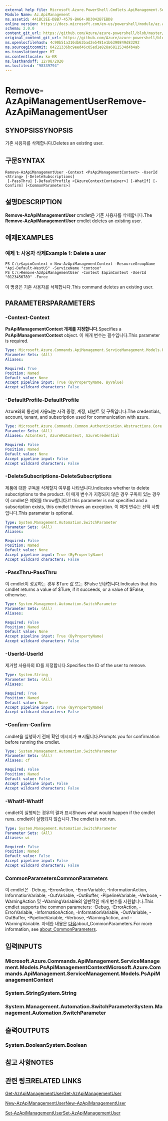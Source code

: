 ```yaml
---
external help file: Microsoft.Azure.PowerShell.Cmdlets.ApiManagement.ServiceManagement.dll-Help.xml
Module Name: Az.ApiManagement
ms.assetid: 441BC2EE-DBB7-4579-BA64-9D3042B7EBD8
online version: https://docs.microsoft.com/en-us/powershell/module/az.apimanagement/remove-azapimanagementuser
schema: 2.0.0
content_git_url: https://github.com/Azure/azure-powershell/blob/master/src/ApiManagement/ApiManagement/help/Remove-AzApiManagementUser.md
original_content_git_url: https://github.com/Azure/azure-powershell/blob/master/src/ApiManagement/ApiManagement/help/Remove-AzApiManagementUser.md
ms.openlocfilehash: 4c90b51a316db63bad2e5481e1b6390849d83292
ms.sourcegitcommit: 04221336bc9eed46c05ed1e828a6811534d4b4ab
ms.translationtype: MT
ms.contentlocale: ko-KR
ms.lasthandoff: 12/08/2020
ms.locfileid: "98339794"
---
```

# <span data-ttu-id="65f83-101">Remove-AzApiManagementUser</span><span class="sxs-lookup"><span data-stu-id="65f83-101">Remove-AzApiManagementUser</span></span>

## <span data-ttu-id="65f83-102">SYNOPSIS</span><span class="sxs-lookup"><span data-stu-id="65f83-102">SYNOPSIS</span></span>
<span data-ttu-id="65f83-103">기존 사용자를 삭제합니다.</span><span class="sxs-lookup"><span data-stu-id="65f83-103">Deletes an existing user.</span></span>

## <span data-ttu-id="65f83-104">구문</span><span class="sxs-lookup"><span data-stu-id="65f83-104">SYNTAX</span></span>

```
Remove-AzApiManagementUser -Context <PsApiManagementContext> -UserId <String> [-DeleteSubscriptions]
 [-PassThru] [-DefaultProfile <IAzureContextContainer>] [-WhatIf] [-Confirm] [<CommonParameters>]
```

## <span data-ttu-id="65f83-105">설명</span><span class="sxs-lookup"><span data-stu-id="65f83-105">DESCRIPTION</span></span>
<span data-ttu-id="65f83-106">**Remove-AzApiManagementUser** cmdlet은 기존 사용자를 삭제합니다.</span><span class="sxs-lookup"><span data-stu-id="65f83-106">The **Remove-AzApiManagementUser** cmdlet deletes an existing user.</span></span>

## <span data-ttu-id="65f83-107">예제</span><span class="sxs-lookup"><span data-stu-id="65f83-107">EXAMPLES</span></span>

### <span data-ttu-id="65f83-108">예제 1: 사용자 삭제</span><span class="sxs-lookup"><span data-stu-id="65f83-108">Example 1: Delete a user</span></span>
```
PS C:\>$apimContext = New-AzApiManagementContext -ResourceGroupName "Api-Default-WestUS" -ServiceName "contoso"
PS C:\>Remove-AzApiManagementUser -Context $apimContext -UserId "0123456789" -Force
```

<span data-ttu-id="65f83-109">이 명령은 기존 사용자를 삭제합니다.</span><span class="sxs-lookup"><span data-stu-id="65f83-109">This command deletes an existing user.</span></span>

## <span data-ttu-id="65f83-110">PARAMETERS</span><span class="sxs-lookup"><span data-stu-id="65f83-110">PARAMETERS</span></span>

### <span data-ttu-id="65f83-111">-Context</span><span class="sxs-lookup"><span data-stu-id="65f83-111">-Context</span></span>
<span data-ttu-id="65f83-112">**PsApiManagementContext 개체를 지정합니다.**</span><span class="sxs-lookup"><span data-stu-id="65f83-112">Specifies a **PsApiManagementContext** object.</span></span>
<span data-ttu-id="65f83-113">이 매개 변수는 필수입니다.</span><span class="sxs-lookup"><span data-stu-id="65f83-113">This parameter is required.</span></span>

```yaml
Type: Microsoft.Azure.Commands.ApiManagement.ServiceManagement.Models.PsApiManagementContext
Parameter Sets: (All)
Aliases:

Required: True
Position: Named
Default value: None
Accept pipeline input: True (ByPropertyName, ByValue)
Accept wildcard characters: False
```

### <span data-ttu-id="65f83-114">-DefaultProfile</span><span class="sxs-lookup"><span data-stu-id="65f83-114">-DefaultProfile</span></span>
<span data-ttu-id="65f83-115">Azure와의 통신에 사용되는 자격 증명, 계정, 테넌트 및 구독입니다.</span><span class="sxs-lookup"><span data-stu-id="65f83-115">The credentials, account, tenant, and subscription used for communication with azure.</span></span>

```yaml
Type: Microsoft.Azure.Commands.Common.Authentication.Abstractions.Core.IAzureContextContainer
Parameter Sets: (All)
Aliases: AzContext, AzureRmContext, AzureCredential

Required: False
Position: Named
Default value: None
Accept pipeline input: False
Accept wildcard characters: False
```

### <span data-ttu-id="65f83-116">-DeleteSubscriptions</span><span class="sxs-lookup"><span data-stu-id="65f83-116">-DeleteSubscriptions</span></span>
<span data-ttu-id="65f83-117">제품에 대한 구독을 삭제할지 여부를 나타냅니다.</span><span class="sxs-lookup"><span data-stu-id="65f83-117">Indicates whether to delete subscriptions to the product.</span></span>
<span data-ttu-id="65f83-118">이 매개 변수가 지정되지 않은 경우 구독이 있는 경우 이 cmdlet은 예외를 throw합니다.</span><span class="sxs-lookup"><span data-stu-id="65f83-118">If this parameter is not specified and a subscription exists, this cmdlet throws an exception.</span></span>
<span data-ttu-id="65f83-119">이 매개 변수는 선택 사항입니다.</span><span class="sxs-lookup"><span data-stu-id="65f83-119">This parameter is optional.</span></span>

```yaml
Type: System.Management.Automation.SwitchParameter
Parameter Sets: (All)
Aliases:

Required: False
Position: Named
Default value: None
Accept pipeline input: True (ByPropertyName)
Accept wildcard characters: False
```

### <span data-ttu-id="65f83-120">-PassThru</span><span class="sxs-lookup"><span data-stu-id="65f83-120">-PassThru</span></span>
<span data-ttu-id="65f83-121">이 cmdlet이 성공하는 경우 $Ture 값 또는 $False 반환합니다.</span><span class="sxs-lookup"><span data-stu-id="65f83-121">Indicates that this cmdlet returns a value of $Ture, if it succeeds, or a value of $False, otherwise.</span></span>

```yaml
Type: System.Management.Automation.SwitchParameter
Parameter Sets: (All)
Aliases:

Required: False
Position: Named
Default value: None
Accept pipeline input: True (ByPropertyName)
Accept wildcard characters: False
```

### <span data-ttu-id="65f83-122">-UserId</span><span class="sxs-lookup"><span data-stu-id="65f83-122">-UserId</span></span>
<span data-ttu-id="65f83-123">제거할 사용자의 ID를 지정합니다.</span><span class="sxs-lookup"><span data-stu-id="65f83-123">Specifies the ID of the user to remove.</span></span>

```yaml
Type: System.String
Parameter Sets: (All)
Aliases:

Required: True
Position: Named
Default value: None
Accept pipeline input: True (ByPropertyName)
Accept wildcard characters: False
```

### <span data-ttu-id="65f83-124">-Confirm</span><span class="sxs-lookup"><span data-stu-id="65f83-124">-Confirm</span></span>
<span data-ttu-id="65f83-125">cmdlet을 실행하기 전에 확인 메시지가 표시됩니다.</span><span class="sxs-lookup"><span data-stu-id="65f83-125">Prompts you for confirmation before running the cmdlet.</span></span>

```yaml
Type: System.Management.Automation.SwitchParameter
Parameter Sets: (All)
Aliases: cf

Required: False
Position: Named
Default value: False
Accept pipeline input: False
Accept wildcard characters: False
```

### <span data-ttu-id="65f83-126">-WhatIf</span><span class="sxs-lookup"><span data-stu-id="65f83-126">-WhatIf</span></span>
<span data-ttu-id="65f83-127">cmdlet이 실행되는 경우의 결과 표시</span><span class="sxs-lookup"><span data-stu-id="65f83-127">Shows what would happen if the cmdlet runs.</span></span>
<span data-ttu-id="65f83-128">cmdlet이 실행되지 않습니다.</span><span class="sxs-lookup"><span data-stu-id="65f83-128">The cmdlet is not run.</span></span>

```yaml
Type: System.Management.Automation.SwitchParameter
Parameter Sets: (All)
Aliases: wi

Required: False
Position: Named
Default value: False
Accept pipeline input: False
Accept wildcard characters: False
```

### <span data-ttu-id="65f83-129">CommonParameters</span><span class="sxs-lookup"><span data-stu-id="65f83-129">CommonParameters</span></span>
<span data-ttu-id="65f83-130">이 cmdlet은 -Debug, -ErrorAction, -ErrorVariable, -InformationAction, -InformationVariable, -OutVariable, -OutBuffer, -PipelineVariable, -Verbose, -WarningAction 및 -WarningVariable의 일반적인 매개 변수를 지원합니다.</span><span class="sxs-lookup"><span data-stu-id="65f83-130">This cmdlet supports the common parameters: -Debug, -ErrorAction, -ErrorVariable, -InformationAction, -InformationVariable, -OutVariable, -OutBuffer, -PipelineVariable, -Verbose, -WarningAction, and -WarningVariable.</span></span> <span data-ttu-id="65f83-131">자세한 내용은 [다음](http://go.microsoft.com/fwlink/?LinkID=113216)about_CommonParameters.</span><span class="sxs-lookup"><span data-stu-id="65f83-131">For more information, see [about_CommonParameters](http://go.microsoft.com/fwlink/?LinkID=113216).</span></span>

## <span data-ttu-id="65f83-132">입력</span><span class="sxs-lookup"><span data-stu-id="65f83-132">INPUTS</span></span>

### <span data-ttu-id="65f83-133">Microsoft.Azure.Commands.ApiManagement.ServiceManagement.Models.PsApiManagementContext</span><span class="sxs-lookup"><span data-stu-id="65f83-133">Microsoft.Azure.Commands.ApiManagement.ServiceManagement.Models.PsApiManagementContext</span></span>

### <span data-ttu-id="65f83-134">System.String</span><span class="sxs-lookup"><span data-stu-id="65f83-134">System.String</span></span>

### <span data-ttu-id="65f83-135">System.Management.Automation.SwitchParameter</span><span class="sxs-lookup"><span data-stu-id="65f83-135">System.Management.Automation.SwitchParameter</span></span>

## <span data-ttu-id="65f83-136">출력</span><span class="sxs-lookup"><span data-stu-id="65f83-136">OUTPUTS</span></span>

### <span data-ttu-id="65f83-137">System.Boolean</span><span class="sxs-lookup"><span data-stu-id="65f83-137">System.Boolean</span></span>

## <span data-ttu-id="65f83-138">참고 사항</span><span class="sxs-lookup"><span data-stu-id="65f83-138">NOTES</span></span>

## <span data-ttu-id="65f83-139">관련 링크</span><span class="sxs-lookup"><span data-stu-id="65f83-139">RELATED LINKS</span></span>

[<span data-ttu-id="65f83-140">Get-AzApiManagementUser</span><span class="sxs-lookup"><span data-stu-id="65f83-140">Get-AzApiManagementUser</span></span>](./Get-AzApiManagementUser.md)

[<span data-ttu-id="65f83-141">New-AzApiManagementUser</span><span class="sxs-lookup"><span data-stu-id="65f83-141">New-AzApiManagementUser</span></span>](./New-AzApiManagementUser.md)

[<span data-ttu-id="65f83-142">Set-AzApiManagementUser</span><span class="sxs-lookup"><span data-stu-id="65f83-142">Set-AzApiManagementUser</span></span>](./Set-AzApiManagementUser.md)


